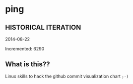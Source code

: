 # ping

## HISTORICAL ITERATION
2014-08-22

Incremented: 6290

## What is this?? 
Linux skills to hack the github commit visualization chart `;-)`
